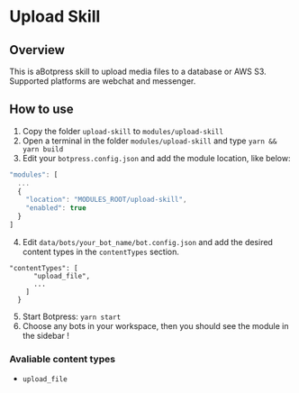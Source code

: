 # Upload Skill

## Overview

This is aBotpress skill to upload media files to a database or AWS S3. Supported platforms are webchat and messenger.

## How to use

1. Copy the folder `upload-skill` to `modules/upload-skill`
2. Open a terminal in the folder `modules/upload-skill` and type `yarn && yarn build`
3. Edit your `botpress.config.json` and add the module location, like below:

```js
"modules": [
  ...
  {
    "location": "MODULES_ROOT/upload-skill",
    "enabled": true
  }
]
```

4. Edit `data/bots/your_bot_name/bot.config.json` and add the desired content types in the `contentTypes` section.

```
"contentTypes": [
      "upload_file",
      ...
    ]
  }
```

5. Start Botpress: `yarn start`
6. Choose any bots in your workspace, then you should see the module in the sidebar !

### Avaliable content types

- `upload_file`
